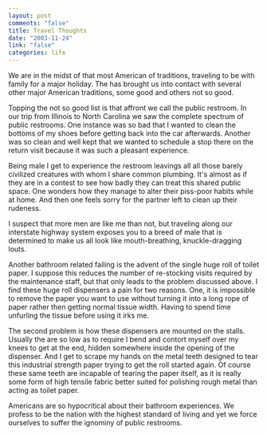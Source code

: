 ```yaml
--- 
layout: post
comments: "false"
title: Travel Thoughts
date: "2003-11-24"
link: "false"
categories: life
---
```

We are in the midst of that most American of traditions, traveling to be with family for a major holiday. The has brought us into contact with several other major American traditions, some good and others not so good.

Topping the not so good list is that affront we call the public restroom. In our trip from Illinois to North Carolina we saw the complete spectrum of public restrooms. One instance was so bad that I wanted to clean the bottoms of my shoes before getting back into the car afterwards. Another was so clean and well kept that we wanted to schedule a stop there on the return visit because it was such a pleasant experience.

Being male I get to experience the restroom leavings all all those barely civilized creatures with whom I share common plumbing. It's almost as if they are in a contest to see how badly they can treat this shared public space. One wonders how they manage to alter their piss-poor habits while at home. And then one feels sorry for the partner left to clean up their rudeness.

I suspect that more men are like me than not, but traveling along our interstate highway system exposes you to a breed of male that is determined to make us all look like mouth-breathing, knuckle-dragging louts.

Another bathroom related failing is the advent of the single huge roll of toilet paper. I suppose this reduces the number of re-stocking visits required by the maintenance staff, but that only leads to the problem discussed above. I find these huge roll dispensers a pain for two reasons. One, it is impossible to remove the paper you want to use without turning it into a long rope of paper rather then getting normal tissue width. Having to spend time unfurling the tissue before using it irks me.

The second problem is how these dispensers are mounted on the stalls. Usually the are so low as to require I bend and contort myself over my knees to get at the end, hidden somewhere inside the opening of the dispenser. And I get to scrape my hands on the metal teeth designed to tear this industrial strength paper trying to get the roll started again. Of course these same teeth are incapable of tearing the paper itself, as it is really some form of high tensile fabric better suited for polishing rough metal than acting as toilet paper.

Americans are so hypocritical about their bathroom experiences. We profess to be the nation with the highest standard of living and yet we force ourselves to suffer the ignominy of public restrooms.
